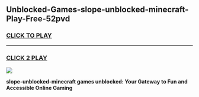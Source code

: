 
## Unblocked-Games-slope-unblocked-minecraft-Play-Free-52pvd
<h3>
<a href="https://premium76.site?title=slope-unblocked-minecraft&ref=24M">CLICK TO PLAY</a></h3>
<hr>

<h3>
<a href="https://premium76.site?title=slope-unblocked-minecraft&ref=24M">CLICK 2 PLAY</a>
  
</h3>

<a href="https://premium76.site?title=slope-unblocked-minecraft&ref=24M"><img src="https://clearcache.store/games.png"></a>


**slope-unblocked-minecraft games unblocked: Your Gateway to Fun and Accessible Online Gaming**
